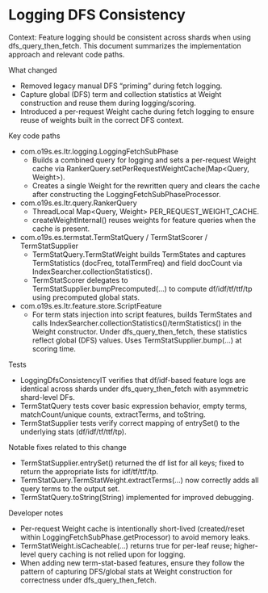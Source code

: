# Logging DFS Consistency

Context: Feature logging should be consistent across shards when using dfs_query_then_fetch. This document summarizes the implementation approach and relevant code paths.

What changed
- Removed legacy manual DFS “priming” during fetch logging.
- Capture global (DFS) term and collection statistics at Weight construction and reuse them during logging/scoring.
- Introduced a per-request Weight cache during fetch logging to ensure reuse of weights built in the correct DFS context.

Key code paths
- com.o19s.es.ltr.logging.LoggingFetchSubPhase
  - Builds a combined query for logging and sets a per-request Weight cache via RankerQuery.setPerRequestWeightCache(Map<Query, Weight>).
  - Creates a single Weight for the rewritten query and clears the cache after constructing the LoggingFetchSubPhaseProcessor.
- com.o19s.es.ltr.query.RankerQuery
  - ThreadLocal Map<Query, Weight> PER_REQUEST_WEIGHT_CACHE.
  - createWeightInternal() reuses weights for feature queries when the cache is present.
- com.o19s.es.termstat.TermStatQuery / TermStatScorer / TermStatSupplier
  - TermStatQuery.TermStatWeight builds TermStates and captures TermStatistics (docFreq, totalTermFreq) and field docCount via IndexSearcher.collectionStatistics().
  - TermStatScorer delegates to TermStatSupplier.bumpPrecomputed(...) to compute df/idf/tf/ttf/tp using precomputed global stats.
- com.o19s.es.ltr.feature.store.ScriptFeature
  - For term stats injection into script features, builds TermStates and calls IndexSearcher.collectionStatistics()/termStatistics() in the Weight constructor. Under dfs_query_then_fetch, these statistics reflect global (DFS) values. Uses TermStatSupplier.bump(...) at scoring time.

Tests
- LoggingDfsConsistencyIT verifies that df/idf-based feature logs are identical across shards under dfs_query_then_fetch with asymmetric shard-level DFs.
- TermStatQuery tests cover basic expression behavior, empty terms, matchCount/unique counts, extractTerms, and toString.
- TermStatSupplier tests verify correct mapping of entrySet() to the underlying stats (df/idf/tf/ttf/tp).

Notable fixes related to this change
- TermStatSupplier.entrySet() returned the df list for all keys; fixed to return the appropriate lists for idf/tf/ttf/tp.
- TermStatQuery.TermStatWeight.extractTerms(...) now correctly adds all query terms to the output set.
- TermStatQuery.toString(String) implemented for improved debugging.

Developer notes
- Per-request Weight cache is intentionally short-lived (created/reset within LoggingFetchSubPhase.getProcessor) to avoid memory leaks.
- TermStatWeight.isCacheable(...) returns true for per-leaf reuse; higher-level query caching is not relied upon for logging.
- When adding new term-stat-based features, ensure they follow the pattern of capturing DFS/global stats at Weight construction for correctness under dfs_query_then_fetch.

